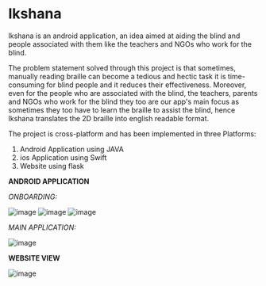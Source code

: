 # Ikshana

Ikshana is an android application, an idea aimed at aiding the blind and people associated with them like the teachers and NGOs who work for the blind.

The problem statement solved through this project is that sometimes, manually reading braille can become a tedious and hectic task it is  time-consuming for blind people and it reduces their effectiveness. Moreover, even for the people who are associated with the blind, the teachers, parents and NGOs who work for the blind they too are our app's main focus as sometimes they too have to learn the braille to assist the blind, hence Ikshana translates the 2D braille into english readable format. 

The project is cross-platform and has been implemented in three Platforms:
1. Android Application using JAVA
2. ios Application using Swift 
3. Website using flask 

**ANDROID APPLICATION**

_ONBOARDING:_

![image](https://user-images.githubusercontent.com/74906694/140896054-83a7e9a0-1c0d-4b32-8dab-fca850b5833e.png)
![image](https://user-images.githubusercontent.com/74906694/140896072-3c59037b-0008-43bf-a35a-e45e0f6e46bf.png)
![image](https://user-images.githubusercontent.com/74906694/140896089-a4f9c7f6-90d8-4a8d-836d-1f4a54450c31.png)


_MAIN APPLICATION:_


![image](https://user-images.githubusercontent.com/74906694/140895777-a11db2ba-2770-4dfd-917e-e2b2432abef8.png)


**WEBSITE VIEW**

![image](https://user-images.githubusercontent.com/74906694/140896347-6638a8a5-8ec0-467c-93bb-a281ec44ba95.png)
